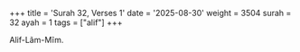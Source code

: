 +++
title = 'Surah 32, Verses 1'
date = '2025-08-30'
weight = 3504
surah = 32
ayah = 1
tags = ["alif"]
+++

Alif-Lãm-Mĩm.